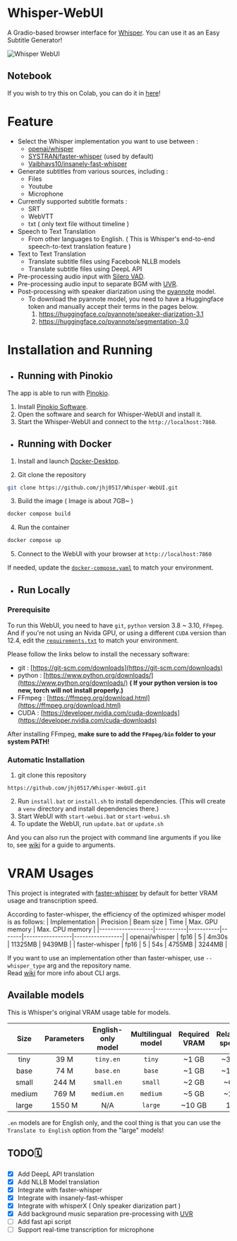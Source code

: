 # Whisper-WebUI
A Gradio-based browser interface for [Whisper](https://github.com/openai/whisper). You can use it as an Easy Subtitle Generator!

![Whisper WebUI](https://github.com/jhj0517/Whsiper-WebUI/blob/master/screenshot.png)

## Notebook
If you wish to try this on Colab, you can do it in [here](https://colab.research.google.com/github/jhj0517/Whisper-WebUI/blob/master/notebook/whisper-webui.ipynb)!

# Feature
- Select the Whisper implementation you want to use between :
   - [openai/whisper](https://github.com/openai/whisper)
   - [SYSTRAN/faster-whisper](https://github.com/SYSTRAN/faster-whisper) (used by default)
   - [Vaibhavs10/insanely-fast-whisper](https://github.com/Vaibhavs10/insanely-fast-whisper)
- Generate subtitles from various sources, including :
  - Files
  - Youtube
  - Microphone
- Currently supported subtitle formats : 
  - SRT
  - WebVTT
  - txt ( only text file without timeline )
- Speech to Text Translation 
  - From other languages to English. ( This is Whisper's end-to-end speech-to-text translation feature )
- Text to Text Translation
  - Translate subtitle files using Facebook NLLB models
  - Translate subtitle files using DeepL API
- Pre-processing audio input with [Silero VAD](https://github.com/snakers4/silero-vad).
- Pre-processing audio input to separate BGM with [UVR](https://github.com/Anjok07/ultimatevocalremovergui). 
- Post-processing with speaker diarization using the [pyannote](https://huggingface.co/pyannote/speaker-diarization-3.1) model.
   - To download the pyannote model, you need to have a Huggingface token and manually accept their terms in the pages below.
      1. https://huggingface.co/pyannote/speaker-diarization-3.1
      2. https://huggingface.co/pyannote/segmentation-3.0

# Installation and Running

- ## Running with Pinokio

The app is able to run with [Pinokio](https://github.com/pinokiocomputer/pinokio).

1. Install [Pinokio Software](https://program.pinokio.computer/#/?id=install).
2. Open the software and search for Whisper-WebUI and install it.
3. Start the Whisper-WebUI and connect to the `http://localhost:7860`.

- ## Running with Docker 

1. Install and launch [Docker-Desktop](https://www.docker.com/products/docker-desktop/).

2. Git clone the repository

```sh
git clone https://github.com/jhj0517/Whisper-WebUI.git
```

3. Build the image ( Image is about 7GB~ )

```sh
docker compose build 
```

4. Run the container 

```sh
docker compose up
```

5. Connect to the WebUI with your browser at `http://localhost:7860`

If needed, update the [`docker-compose.yaml`](https://github.com/jhj0517/Whisper-WebUI/blob/master/docker-compose.yaml) to match your environment.

- ## Run Locally

### Prerequisite
To run this WebUI, you need to have `git`, `python` version 3.8 ~ 3.10, `FFmpeg`. <br>
And if you're not using an Nvida GPU, or using a different `CUDA` version than 12.4,  edit the [`requirements.txt`](https://github.com/jhj0517/Whisper-WebUI/blob/master/requirements.txt) to match your environment.

Please follow the links below to install the necessary software:
- git : [https://git-scm.com/downloads](https://git-scm.com/downloads)
- python : [https://www.python.org/downloads/](https://www.python.org/downloads/) **( If your python version is too new, torch will not install properly.)**
- FFmpeg :  [https://ffmpeg.org/download.html](https://ffmpeg.org/download.html)
- CUDA : [https://developer.nvidia.com/cuda-downloads](https://developer.nvidia.com/cuda-downloads)

After installing FFmpeg, **make sure to add the `FFmpeg/bin` folder to your system PATH!**

### Automatic Installation

1. git clone this repository
```shell
https://github.com/jhj0517/Whisper-WebUI.git
```
2. Run `install.bat` or `install.sh` to install dependencies. (This will create a `venv` directory and install dependencies there.)
3. Start WebUI with `start-webui.bat` or `start-webui.sh`
4. To update the WebUI, run `update.bat` or `update.sh`

And you can also run the project with command line arguments if you like to, see [wiki](https://github.com/jhj0517/Whisper-WebUI/wiki/Command-Line-Arguments) for a guide to arguments.

# VRAM Usages
This project is integrated with [faster-whisper](https://github.com/guillaumekln/faster-whisper) by default for better VRAM usage and transcription speed.

According to faster-whisper, the efficiency of the optimized whisper model is as follows: 
| Implementation    | Precision | Beam size | Time  | Max. GPU memory | Max. CPU memory |
|-------------------|-----------|-----------|-------|-----------------|-----------------|
| openai/whisper    | fp16      | 5         | 4m30s | 11325MB         | 9439MB          |
| faster-whisper    | fp16      | 5         | 54s   | 4755MB          | 3244MB          |

If you want to use an implementation other than faster-whisper, use `--whisper_type` arg and the repository name.<br>
Read [wiki](https://github.com/jhj0517/Whisper-WebUI/wiki/Command-Line-Arguments) for more info about CLI args.

## Available models
This is Whisper's original VRAM usage table for models.

|  Size  | Parameters | English-only model | Multilingual model | Required VRAM | Relative speed |
|:------:|:----------:|:------------------:|:------------------:|:-------------:|:--------------:|
|  tiny  |    39 M    |     `tiny.en`      |       `tiny`       |     ~1 GB     |      ~32x      |
|  base  |    74 M    |     `base.en`      |       `base`       |     ~1 GB     |      ~16x      |
| small  |   244 M    |     `small.en`     |      `small`       |     ~2 GB     |      ~6x       |
| medium |   769 M    |    `medium.en`     |      `medium`      |     ~5 GB     |      ~2x       |
| large  |   1550 M   |        N/A         |      `large`       |    ~10 GB     |       1x       |


`.en` models are for English only, and the cool thing is that you can use the `Translate to English` option from the "large" models!

## TODO🗓

- [x] Add DeepL API translation
- [x] Add NLLB Model translation
- [x] Integrate with faster-whisper
- [x] Integrate with insanely-fast-whisper
- [x] Integrate with whisperX ( Only speaker diarization part )
- [x] Add background music separation pre-processing with [UVR](https://github.com/Anjok07/ultimatevocalremovergui)  
- [ ] Add fast api script
- [ ] Support real-time transcription for microphone
